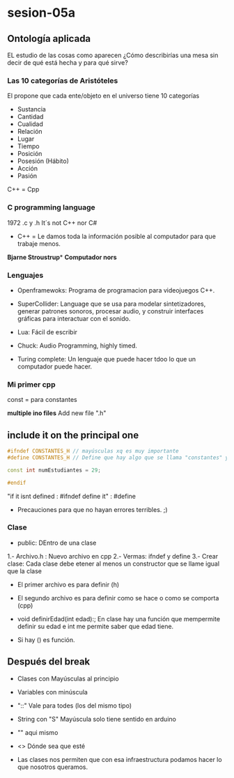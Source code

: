 # sesion-05a

## Ontología aplicada

EL estudio de las cosas como aparecen
¿Cómo describirías una mesa sin decir de qué está hecha y para qué sirve?

### Las 10 categorías de Aristóteles

El propone que cada ente/objeto en el universo tiene 10 categorías

- Sustancia
- Cantidad
- Cualidad
- Relación
- Lugar
- Tiempo
- Posición
- Posesión (Hábito)
- Acción
- Pasión

C++ = Cpp

### C programming language

1972
.c y .h
It´s not C++ nor C#

- C++ = Le damos toda la información posible al computador para que trabaje menos.

**Bjarne Stroustrup***
**Computador nors**

### Lenguajes

- Openframewoks: Programa de programacion para videojuegos C++.
- SuperCollider: Language que se usa para modelar sintetizadores, generar patrones sonoros, procesar audio, y construir interfaces gráficas para interactuar con el sonido.
- Lua: Fácil de escribir
- Chuck: Audio Programming, highly timed.

- Turing complete: Un lenguaje que puede hacer tdoo lo que un computador puede hacer.

### Mi primer cpp

const = para constantes

**multiple ino files**
Add new file ".h"

## include it on the principal one

```cpp
#ifndef CONSTANTES_H // mayúsculas xq es muy importante
#define CONSTANTES_H // Define que hay algo que se llama "constantes" y es todo lo que está abajo

const int numEstudiantes = 29;

#endif
```

"if it isnt defined : #ifndef
define it" : #define

- Precauciones para que no hayan errores terribles. ;)

### Clase

- public: DEntro de una clase

1.- Archivo.h : Nuevo archivo en cpp
2.- Vermas: ifndef y define
3.- Crear clase: Cada clase debe etener al menos un constructor que se llame igual que la clase

- El primer archivo es para definir (h)
- El segundo archivo es para definir como se hace o como se comporta (cpp)

- void definirEdad(int edad):; En clase hay una función que mempermite definir su edad e int me permite saber que edad tiene.
- Si hay () es función.

## Después del break

- Clases con Mayúsculas al principio
- Variables con minúscula
- "::" Vale para todes (los del mismo tipo)
- String con "S" Mayúscula solo tiene sentido en arduino
- "" aqui mismo
- <> Dónde sea que esté

- Las clases nos permiten que con esa infraestructura podamos hacer lo que nosotros queramos.
